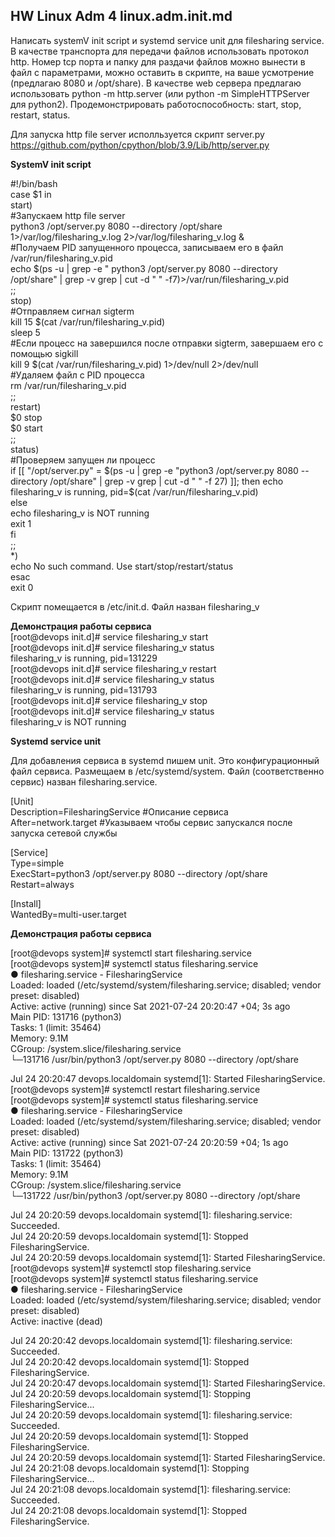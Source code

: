 ## HW Linux Adm 4 linux.adm.init.md
  
Написать systemV init script и systemd service unit для filesharing service. В качестве транспорта для передачи файлов использовать протокол http. Номер tcp порта и папку для раздачи файлов можно вынести в файл с параметрами, можно оставить в скрипте, на ваше усмотрение (предлагаю 8080 и /opt/share). В качестве web сервера предлагаю использовать python -m http.server (или python -m SimpleHTTPServer для python2).
Продемонстрировать работоспособность: start, stop, restart, status.  
  
Для запуска http file server исполльзуется скрипт server.py  
https://github.com/python/cpython/blob/3.9/Lib/http/server.py  

  
**SystemV init script**  
  
#!/bin/bash  
case $1 in  
start)  
#Запускаем http file server  
python3 /opt/server.py 8080 --directory /opt/share 1>/var/log/filesharing_v.log 2>/var/log/filesharing_v.log  &  
#Получаем PID запущенного процесса, записываем его в файл /var/run/filesharing_v.pid  
echo $(ps -u | grep -e " python3 /opt/server.py 8080 --directory /opt/share" | grep -v grep | cut -d " " -f7)>/var/run/filesharing_v.pid  
;;  
stop)  
#Отправляем сигнал sigterm  
kill 15 $(cat /var/run/filesharing_v.pid)  
sleep 5  
#Если процесс на завершился после отправки sigterm, завершаем его с помощью sigkill  
kill 9  $(cat /var/run/filesharing_v.pid) 1>/dev/null 2>/dev/null  
#Удаляем файл с PID процесса  
rm /var/run/filesharing_v.pid  
;;  
restart)  
$0 stop  
$0 start  
;;  
status)  
#Проверяем запущен ли процесс  
if [[ "/opt/server.py" = $(ps -u | grep -e "python3 /opt/server.py 8080 --directory /opt/share" | grep -v grep | cut -d " " -f 27) ]]; then  
echo filesharing_v is running, pid=$(cat /var/run/filesharing_v.pid)  
else  
echo filesharing_v is NOT running  
exit 1  
fi  
;;  
*)  
echo No such command. Use start/stop/restart/status  
esac  
exit 0   
  
Скрипт помещается в  /etc/init.d. Файл назван filesharing_v
  
  
**Демонстрация работы сервиса**  
[root@devops init.d]# service filesharing_v start  
[root@devops init.d]# service filesharing_v status  
filesharing_v is running, pid=131229  
[root@devops init.d]# service filesharing_v restart  
[root@devops init.d]# service filesharing_v status  
filesharing_v is running, pid=131793  
[root@devops init.d]# service filesharing_v stop  
[root@devops init.d]# service filesharing_v status  
filesharing_v is NOT running  
  
**Systemd service unit**  
  
Для добавления сервиса в systemd пишем unit. Это конфигурационный файл сервиса. Размещаем в /etc/systemd/system. Файл (соответственно сервис) назван filesharing.service.  
  
[Unit]  
Description=FilesharingService #Описание сервиса  
After=network.target  #Указываем чтобы сервис запускался после запуска сетевой службы
  
[Service]  
Type=simple  
ExecStart=python3 /opt/server.py 8080 --directory /opt/share   
Restart=always  
  
[Install]  
WantedBy=multi-user.target  
  
**Демонстрация работы сервиса**  
  
[root@devops system]# systemctl start filesharing.service  
[root@devops system]# systemctl status filesharing.service  
● filesharing.service - FilesharingService  
   Loaded: loaded (/etc/systemd/system/filesharing.service; disabled; vendor preset: disabled)  
   Active: active (running) since Sat 2021-07-24 20:20:47 +04; 3s ago  
 Main PID: 131716 (python3)  
    Tasks: 1 (limit: 35464)  
   Memory: 9.1M  
   CGroup: /system.slice/filesharing.service  
           └─131716 /usr/bin/python3 /opt/server.py 8080 --directory /opt/share  
  
Jul 24 20:20:47 devops.localdomain systemd[1]: Started FilesharingService.  
[root@devops system]# systemctl restart filesharing.service  
[root@devops system]# systemctl status filesharing.service  
● filesharing.service - FilesharingService  
   Loaded: loaded (/etc/systemd/system/filesharing.service; disabled; vendor preset: disabled)  
   Active: active (running) since Sat 2021-07-24 20:20:59 +04; 1s ago  
 Main PID: 131722 (python3)  
    Tasks: 1 (limit: 35464)  
   Memory: 9.1M  
   CGroup: /system.slice/filesharing.service  
           └─131722 /usr/bin/python3 /opt/server.py 8080 --directory /opt/share  
  
Jul 24 20:20:59 devops.localdomain systemd[1]: filesharing.service: Succeeded.  
Jul 24 20:20:59 devops.localdomain systemd[1]: Stopped FilesharingService.  
Jul 24 20:20:59 devops.localdomain systemd[1]: Started FilesharingService.  
[root@devops system]# systemctl stop filesharing.service  
[root@devops system]# systemctl status filesharing.service  
● filesharing.service - FilesharingService  
   Loaded: loaded (/etc/systemd/system/filesharing.service; disabled; vendor preset: disabled)  
   Active: inactive (dead)  
  
Jul 24 20:20:42 devops.localdomain systemd[1]: filesharing.service: Succeeded.  
Jul 24 20:20:42 devops.localdomain systemd[1]: Stopped FilesharingService.  
Jul 24 20:20:47 devops.localdomain systemd[1]: Started FilesharingService.  
Jul 24 20:20:59 devops.localdomain systemd[1]: Stopping FilesharingService...  
Jul 24 20:20:59 devops.localdomain systemd[1]: filesharing.service: Succeeded.  
Jul 24 20:20:59 devops.localdomain systemd[1]: Stopped FilesharingService.  
Jul 24 20:20:59 devops.localdomain systemd[1]: Started FilesharingService.  
Jul 24 20:21:08 devops.localdomain systemd[1]: Stopping FilesharingService...  
Jul 24 20:21:08 devops.localdomain systemd[1]: filesharing.service: Succeeded.  
Jul 24 20:21:08 devops.localdomain systemd[1]: Stopped FilesharingService.  

  

  
  

  
 
